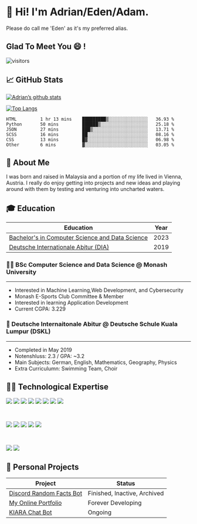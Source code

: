 # 👋 Hi! I'm Adrian/Eden/Adam.

Please do call me 'Eden' as it's my preferred alias.


## Glad To Meet You :smile: !

![visitors](https://visitor-badge.glitch.me/badge?page_id=edenfrey.edenfrey&left_color=grey&right_color=blue)

## 📈 GitHub Stats

[![Adrian’s github stats](https://github-readme-stats.vercel.app/api?username=edenfrey&show_icons=true&hide_border=true&&count_private=false&include_all_commits=true&theme=dark)](https://github.com/edenfrey)

[![Top Langs](https://github-readme-stats.vercel.app/api/top-langs/?username=edenfrey&layout=compact&show_icons=true&hide_border=true&&count_private=false&include_all_commits=true&theme=dark)](https://github.com/edenfrey)

<!--START_SECTION:waka-->

```text
HTML         1 hr 13 mins    █████████▒░░░░░░░░░░░░░░░   36.93 %
Python       50 mins         ██████▒░░░░░░░░░░░░░░░░░░   25.18 %
JSON         27 mins         ███▒░░░░░░░░░░░░░░░░░░░░░   13.71 %
SCSS         16 mins         ██░░░░░░░░░░░░░░░░░░░░░░░   08.16 %
CSS          13 mins         █▓░░░░░░░░░░░░░░░░░░░░░░░   06.98 %
Other        6 mins          ▓░░░░░░░░░░░░░░░░░░░░░░░░   03.05 %
```

<!--END_SECTION:waka-->


## 🙋 About Me

I was born and raised in Malaysia and a portion of my life lived in Vienna, Austria. I really do enjoy getting into projects and new ideas and playing around with them by testing and venturing into uncharted waters.

## 🎓 Education
| Education | Year |
| ----------- | ----------- |
| [Bachelor's in Computer Science and Data Science](#-student-bsc-computer-science-and-data-science--monash-university) | 2023 |
| [Deutsche Internationale Abitur (DIA)](#-school-deutsche-internaitonale-abitur--deutsche-schule-kuala-lumpur-dskl) | 2019 |

### :student: BSc Computer Science and Data Science @ Monash University
---

- Interested in Machine Learning,Web Development, and Cybersecurity
- Monash E-Sports Club Committee & Member
- Interested in learning Application Development
- Current CGPA: 3.229

### :school: Deutsche Internaitonale Abitur @ Deutsche Schule Kuala Lumpur (DSKL)
---

- Completed in May 2019
- Notenshluss: 2.3 / GPA: ~3.2
- Main Subjects: German, English, Mathematics, Geography, Physics
- Extra Curriculumn: Swimming Team, Choir

## :man_technologist: Technological Expertise

![](https://img.shields.io/badge/Code-React-informational?style=flat&logo=react&color=61DAFB) ![](https://img.shields.io/badge/Code-HTML5-informational?style=flat&logo=html5&color=61DAFB) ![](https://img.shields.io/badge/Code-Node.js-informational?style=flat&logo=node.js&color=61DAFB) ![](https://img.shields.io/badge/Code-JavaScript-informational?style=flat&logo=javascript&color=61DAFB) ![](https://img.shields.io/badge/Code-Python-informational?style=flat&logo=python&color=61DAFB) ![](https://img.shields.io/badge/Code-R-informational?style=flat&logo=r&color=61DAFB) ![](https://img.shields.io/badge/Code-PostgreSQL-informational?style=flat&logo=postgresql&color=61DAFB) ![](https://img.shields.io/badge/Code-Java-informational?style=flat&logo=java&color=61DAFB) 

<br/>

![](https://img.shields.io/badge/Tools-Git-informational?style=flat&logo=git&color=61DAFB) ![](https://img.shields.io/badge/Tools-GitHub-informational?style=flat&logo=github&color=61DAFB) ![](https://img.shields.io/badge/Tools-Heroku-informational?style=flat&logo=heroku&color=61DAFB) ![](https://img.shields.io/badge/Tools-NPM-informational?style=flat&logo=npm&color=61DAFB) ![](https://img.shields.io/badge/Tools-VSCode-informational?style=flat&logo=visualstudiocode&color=61DAFB) 


<br/>

![](https://img.shields.io/badge/Style-CSS3-informational?style=flat&logo=css3&color=61DAFB) ![](https://img.shields.io/badge/Style-Bootstrap-informational?style=flat&logo=bootstrap&color=61DAFB)


## :thought_balloon: Personal Projects

| Project | Status |
| ----------- | ----------- |
| [Discord Random Facts Bot](https://www.github.com/edenfrey/Discord-Random-Facts-Bot) | Finished, Inactive, Archived |
| [My Online Portfolio](https://edenfrey.github.io/) | Forever Developing |
| [KIARA Chat Bot](https://www.github.com/edenfrey/KIARA-Bot) | Ongoing |
